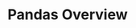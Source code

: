 ---
layout: default
title: Pandas Overview
nav_order: 1
has_children: false
parent: Pandas
#grandparent: tbd
---